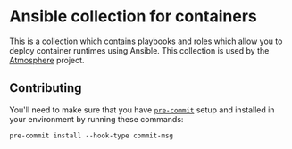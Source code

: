 # Ansible collection for containers

This is a collection which contains playbooks and roles which allow you to
deploy container runtimes using Ansible. This collection is used by the 
[Atmosphere](https://github.com/vexxhost/atmosphere) project.

## Contributing

You'll need to make sure that you have [`pre-commit`](https://pre-commit.com)
setup and installed in your environment by running these commands:

```console
pre-commit install --hook-type commit-msg
````
